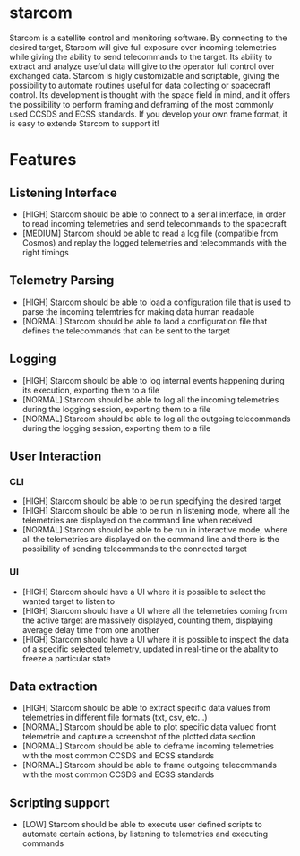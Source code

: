 # starcom
Starcom is a satellite control and monitoring software.
By connecting to the desired target, Starcom will give full exposure over incoming telemetries while giving the ability to send telecommands to the target.
Its ability to extract and analyze useful data will give to the operator full control over exchanged data.
Starcom is higly customizable and scriptable, giving the possibility to automate routines useful for data collecting or spacecraft control.
Its development is thought with the space field in mind, and it offers the possibility to perform framing and deframing of the most commonly used CCSDS and ECSS standards. If you develop your own frame format, it is easy to extende Starcom to support it!

# Features

## Listening Interface
- [HIGH] Starcom should be able to connect to a serial interface, in order to read incoming telemetries and send telecommands to the spacecraft
- [MEDIUM] Starcom should be able to read a log file (compatible from Cosmos) and replay the logged telemetries and telecommands with the right timings

## Telemetry Parsing
- [HIGH] Starcom should be able to load a configuration file that is used to parse the incoming telemtries for making data human readable
- [NORMAL] Starcom should be able to laod a configuration file that defines the telecommands that can be sent to the target

## Logging
- [HIGH] Starcom should be able to log internal events happening during its execution, exporting them to a file
- [NORMAL] Starcom should be able to log all the incoming telemetries during the logging session, exporting them to a file
- [NORMAL] Starcom should be able to log all the outgoing telecommands during the logging session, exporting them to a file

## User Interaction
### CLI
- [HIGH] Starcom should be able to be run specifying the desired target
- [HIGH] Starcom should be able to be run in listening mode, where all the telemetries are displayed on the command line when received
- [NORMAL] Starcom should be able to be run in interactive mode, where all the telemetries are displayed on the command line and there is the possibility of sending telecommands to the connected target

### UI
- [HIGH] Starcom should have a UI where it is possible to select the wanted target to listen to
- [HIGH] Starcom should have a UI where all the telemetries coming from the active target are massively displayed, counting them, displaying average delay time from one another
- [HIGH] Starcom should have a UI where it is possible to inspect the data of a specific selected telemetry, updated in real-time or the abality to freeze a particular state

## Data extraction
- [HIGH] Starcom should be able to extract specific data values from telemetries in different file formats (txt, csv, etc...)
- [NORMAL] Starcom should be able to plot specific data valued fromt telemetrie and capture a screenshot of the plotted data section
- [NORMAL] Starcom should be able to deframe incoming telemetries with the most common CCSDS and ECSS standards
- [NORMAL] Starcom should be able to frame outgoing telecommands with the most common CCSDS and ECSS standards

## Scripting support
- [LOW] Starcom should be able to execute user defined scripts to automate certain actions, by listening to telemetries and executing commands